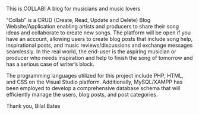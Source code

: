 This is COLLAB!
A blog for musicians and music lovers 

“Collab” is a CRUD (Create, Read, Update and Delete) Blog Website/Application enabling artists and producers to share their song ideas and collaborate to create new songs. The platform will be open if you have an account, allowing users to create blog posts that include song help, inspirational posts, and music reviews/discussions and exchange messages seamlessly. In the real world, the end-user is the aspiring musician or producer who needs inspiration and help to finish the song of tomorrow and has a serious case of writer’s block.

The programming languages utilized for this project include PHP, HTML, and CSS on the Visual Studio platform. Additionally, MySQL/XAMPP has been employed to develop a comprehensive database schema that will efficiently manage the users, blog posts, and post categories. 

Thank you,
Bilal Bates
